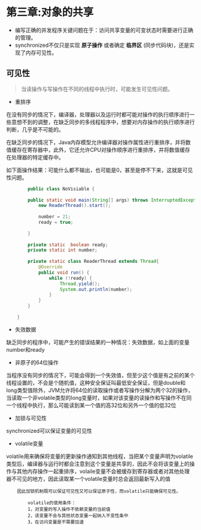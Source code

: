 # 第三章:对象的共享

- 编写正确的并发程序关键问题在于：访问共享变量的可变状态时需要进行正确的管理。
- synchronized不仅只是实现 **原子操作** 或者确定 **临界区** (同步代码块)，还是实现了内存可见性。

## 可见性

>当读操作与写操作在不同的线程中执行时，可能发生可见性问题。

- 重排序

在没有同步的情况下，编译器，处理器以及运行时都可能对操作的执行顺序进行一些意想不到的调整，在缺乏同步的多线程程序中，想要对内存操作的执行顺序进行判断，几乎是不可能的。

在缺乏同步的情况下，Java内存模型允许编译器对操作属性进行重排序，并将数值缓存在寄存器中，此外，它还允许CPU对操作顺序进行重排序，并将数值缓存在处理器的特定缓存中。

如下面操作结果：可能什么都不输出，也可能是0，甚至是停不下来，这就是可见性问题。

```java    
        public class NoVisiable {
    
        public static void main(String[] args) throws InterruptedException {
            new ReaderThread().start();
    
            number = 21;
            ready = true;
    
        }
    
        private static  boolean ready;
        private static int number;
    
        private static class ReaderThread extends Thread{
            @Override
            public void run() {
                while (!ready) {
                    Thread.yield();
                    System.out.println(number);
                }
            }
        }
    
    }
```

- 失效数据

缺乏同步的程序中，可能产生的错误结果的一种情况：失效数据，如上面的变量 number和ready

- 非原子的64位操作

当程序没有同步的情况下，可能会得到一个失效值，但至少这个值是有之前的某个线程设置的，不会是个随机值，这种安全保证叫最低安全保证，但是double和long类型值除外，JVM允许将64位的读取操作或者写操作分解为两个32的操作，当读取一个非volatile类型的long变量时，如果对该变量的读操作和写操作不在同一个线程中执行，那么可能读到某一个值的高32位和另外一个值的低32位

- 加锁与可见性

synchronized可以保证变量的可见性

- volatile变量

volatile用来确保将变量的更新操作通知到其他线程，当把某个变量声明为volatile类型后，编译器与运行时都会注意到这个变量是共享的，因此不会将该变量上的操作与其他内存操作一起重排序，volaile变量不会被缓存到寄存器或者对其他处理器不可见的地方，因此读取某一个volatile变量时总会返回最新写入的值

```
    因此加锁机制既可以保证可见性又可以保证原子性，而volatile只能确保可见性。

        volatile的使用条件：
        1，对变量的写入操作不依赖变量的当前值
        2，该变量不会与其他状态变量一起纳入不变性条中
        3，在访问变量是不需要加速
```


      

